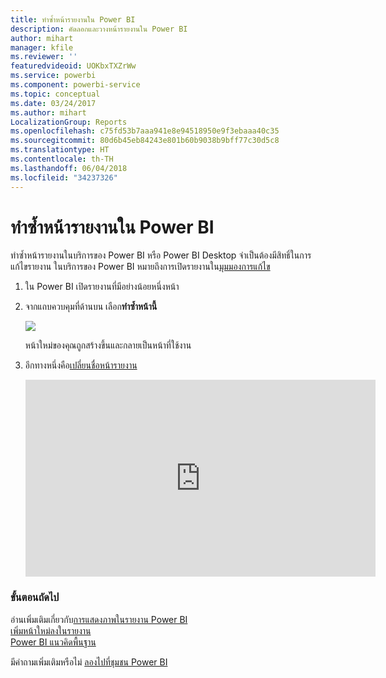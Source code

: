 ```yaml
---
title: ทำซ้ำหน้ารายงานใน Power BI
description: คัดลอกและวางหน้ารายงานใน Power BI
author: mihart
manager: kfile
ms.reviewer: ''
featuredvideoid: UOKbxTXZrWw
ms.service: powerbi
ms.component: powerbi-service
ms.topic: conceptual
ms.date: 03/24/2017
ms.author: mihart
LocalizationGroup: Reports
ms.openlocfilehash: c75fd53b7aaa941e8e94518950e9f3ebaaa40c35
ms.sourcegitcommit: 80d6b45eb84243e801b60b9038b9bff77c30d5c8
ms.translationtype: HT
ms.contentlocale: th-TH
ms.lasthandoff: 06/04/2018
ms.locfileid: "34237326"
---
```

# <a name="duplicate-a-report-page-in-power-bi"></a>ทำซ้ำหน้ารายงานใน Power BI
ทำซ้ำหน้ารายงานในบริการของ Power BI หรือ Power BI Desktop จำเป็นต้องมีสิทธิ์ในการแก้ไขรายงาน ในบริการของ Power BI หมายถึงการเปิดรายงานใน[มุมมองการแก้ไข](service-reading-view-and-editing-view.md) 


1. ใน Power BI เปิดรายงานที่มีอย่างน้อยหนึ่งหน้า 

2. จากแถบควบคุมที่ด้านบน เลือก**ทำซ้ำหน้านี้**
   
   ![](media/power-bi-report-copy-paste-page/pbi_duplicate_new.png)
   
   หน้าใหม่ของคุณถูกสร้างขึ้นและกลายเป็นหน้าที่ใช้งาน
3. อีกทางหนึ่งคือ[เปลี่ยนชื่อหน้ารายงาน](service-rename.md)
   
   <iframe width="560" height="315" src="https://www.youtube.com/embed/UOKbxTXZrWw?list=PL1N57mwBHtN0JFoKSR0n-tBkUJHeMP2cP" frameborder="0" allowfullscreen></iframe>

### <a name="next-steps"></a>ขั้นตอนถัดไป
อ่านเพิ่มเติมเกี่ยวกับ[การแสดงภาพในรายงาน Power BI](power-bi-report-visualizations.md)    
[เพิ่มหน้าใหม่ลงในรายงาน](power-bi-report-add-page.md)    
[Power BI แนวคิดพื้นฐาน](service-basic-concepts.md)    

มีคำถามเพิ่มเติมหรือไม่ [ลองไปที่ชุมชน Power BI](http://community.powerbi.com/)

